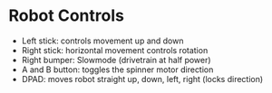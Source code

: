 # Robot Controls

- Left stick: controls movement up and down
- Right stick: horizontal movement controls rotation
- Right bumper: Slowmode (drivetrain at half power)
- A and B button: toggles the spinner motor direction
- DPAD: moves robot straight up, down, left, right (locks direction)